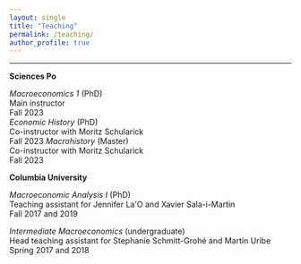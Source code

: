 ```yaml
---
layout: single
title: "Teaching"
permalink: /teaching/
author_profile: true
---
```

<hr />

<p style='text-align: justify;'><b>Sciences Po</b></p>

<p style='text-align: justify;'><i>Macroeconomics 1</i> (PhD)<br>
Main instructor<br>
Fall 2023<br>
<i>Economic History</i> (PhD)<br>
Co-instructor with Moritz Schularick<br>
Fall 2023
<i>Macrohistory</i> (Master)<br>
Co-instructor with Moritz Schularick<br>
Fall 2023</p>

<p style='text-align: justify;'><b>Columbia University</b></p>

<p style='text-align: justify;'><i>Macroeconomic Analysis I</i> (PhD)<br>
Teaching assistant for Jennifer La'O and Xavier Sala-i-Martin<br>
Fall 2017 and 2019</p>
<p style='text-align: justify;'><i>Intermediate Macroeconomics</i> (undergraduate)<br>
Head teaching assistant for Stephanie Schmitt-Groh<span class="st">é</span> and Martín Uribe<br>
Spring 2017 and 2018</p>
